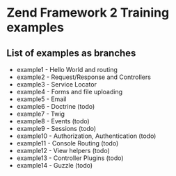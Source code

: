 # Zend Framework 2 Training examples

## List of examples as branches
 * example1 - Hello World and routing
 * example2 - Request/Response and Controllers
 * example3 - Service Locator
 * example4 - Forms and file uploading
 * example5 - Email
 * example6 - Doctrine (todo)
 * example7 - Twig
 * example8 - Events (todo)
 * example9 - Sessions (todo)
 * example10 - Authorization, Authentication (todo)
 * example11 - Console Routing (todo)
 * example12 - View helpers (todo)
 * example13 - Controller Plugins (todo)
 * example14 - Guzzle (todo)
